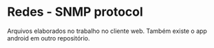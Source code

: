 # Redes - SNMP protocol
Arquivos elaborados no trabalho no cliente web. Também existe o app android em outro repositório.
